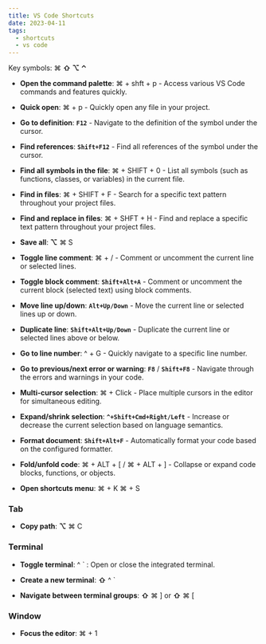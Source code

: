 ```yaml
---
title: VS Code Shortcuts
date: 2023-04-11
tags:
  - shortcuts
  - vs code
---
```


Key symbols: ⌘ **⇧ ⌥ ⌃**

- **Open the command palette**: ⌘ + shft + p - Access various VS Code commands and features quickly.

- **Quick open**: ⌘ + p - Quickly open any file in your project.

- **Go to definition**: **`F12`** - Navigate to the definition of the symbol under the cursor.

- **Find references**: **`Shift+F12`** - Find all references of the symbol under the cursor.

- **Find all symbols in the file**: ⌘ + SHIFT + 0 - List all symbols (such as functions, classes, or variables) in the current file.

- **Find in files**: ⌘ + SHIFT + F - Search for a specific text pattern throughout your project files.

- **Find and replace in files**: ⌘ + SHFT + H - Find and replace a specific text pattern throughout your project files.

- **Save all**: **⌥** ⌘ S

- **Toggle line comment**: ⌘ + /  - Comment or uncomment the current line or selected lines.

- **Toggle block comment**: **`Shift+Alt+A`** - Comment or uncomment the current block (selected text) using block comments.

- **Move line up/down**: **`Alt+Up/Down`** - Move the current line or selected lines up or down.

- **Duplicate line**: **`Shift+Alt+Up/Down`** - Duplicate the current line or selected lines above or below.

- **Go to line number**: ^ + G - Quickly navigate to a specific line number.

- **Go to previous/next error or warning**: **`F8`** / **`Shift+F8`** - Navigate through the errors and warnings in your code.

- **Multi-cursor selection**: ⌘ + Click  - Place multiple cursors in the editor for simultaneous editing.

- **Expand/shrink selection**:  **`^+Shift+Cmd+Right/Left`** - Increase or decrease the current selection based on language semantics.

- **Format document**: **`Shift+Alt+F`** - Automatically format your code based on the configured formatter.

- **Fold/unfold code**: ⌘ + ALT + [  / ⌘ + ALT + ] - Collapse or expand code blocks, functions, or objects.

- **Open shortcuts menu**: ⌘ + K ⌘ + S

### Tab

- **Copy path**: **⌥** ⌘ C

### Terminal

- **Toggle terminal**: ^ ` : Open or close the integrated terminal.

- **Create a new terminal**: **⇧** ^ ` 

- **Navigate between terminal groups**: **⇧** ⌘ ] or **⇧** ⌘ [

### Window

- **Focus the editor**: ⌘ + 1

